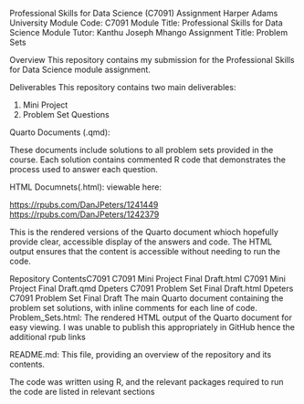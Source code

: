 Professional Skills for Data Science (C7091) Assignment
Harper Adams University
Module Code: C7091
Module Title: Professional Skills for Data Science
Module Tutor: Kanthu Joseph Mhango
Assignment Title: Problem Sets


Overview
This repository contains my submission for the Professional Skills for Data Science module assignment. 

Deliverables
This repository contains two main deliverables:
1. Mini Project
2. Problem Set Questions

Quarto Documents (.qmd):

These documents include solutions to all problem sets provided in the course.
Each solution contains commented R code that demonstrates the process used to answer each question.

HTML Documnets(.html): viewable here: 

https://rpubs.com/DanJPeters/1241449
https://rpubs.com/DanJPeters/1242379

This is the rendered versions of the Quarto document whioch hopefully provide clear, accessible display of the answers and code.
The HTML output ensures that the content is accessible without needing to run the code.

Repository ContentsC7091 
C7091 Mini Project Final Draft.html
C7091 Mini Project Final Draft.qmd
Dpeters C7091 Problem Set Final Draft.html
Dpeters C7091 Problem Set Final Draft
The main Quarto document containing the problem set solutions, with inline comments for each line of code.
Problem_Sets.html: The rendered HTML output of the Quarto document for easy viewing. I was unable to publish this appropriately in GitHub hence the additional rpub links

README.md: This file, providing an overview of the repository and its contents.

The code was written using R, and the relevant packages required to run the code are listed in relevant sections


